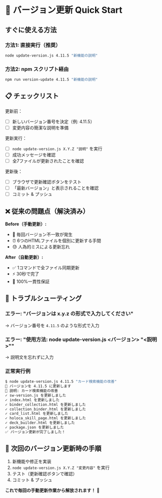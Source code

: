 # 🚀 バージョン更新 Quick Start

## すぐに使える方法

### 方法1: 直接実行（推奨）
```bash
node update-version.js 4.11.5 "新機能の説明"
```

### 方法2: npm スクリプト経由
```bash
npm run version-update 4.11.5 "新機能の説明"
```

## 📋 チェックリスト

更新前：
- [ ] 新しいバージョン番号を決定（例: 4.11.5）
- [ ] 変更内容の簡潔な説明を準備

更新実行：
- [ ] `node update-version.js X.Y.Z "説明"` を実行
- [ ] 成功メッセージを確認
- [ ] 全7ファイルが更新されたことを確認

更新後：
- [ ] ブラウザで更新確認ボタンをテスト
- [ ] 「最新バージョン」と表示されることを確認
- [ ] コミット & プッシュ

## ❌ 従来の問題点（解決済み）

**Before（手動更新）:**
- 🐛 毎回バージョン不一致が発生
- ⏰ 6つのHTMLファイルを個別に更新する手間
- 😓 人為的ミスによる更新忘れ

**After（自動更新）:**
- ✅ 1コマンドで全ファイル同期更新
- ⚡ 30秒で完了
- 🎯 100%一貫性保証

## 🔧 トラブルシューティング

### エラー: "バージョンは x.y.z の形式で入力してください"
→ バージョン番号を `4.11.5` のような形式で入力

### エラー: "使用方法: node update-version.js <バージョン> "<説明>""
→ 説明文を忘れずに入力

### 正常実行例
```bash
$ node update-version.js 4.11.5 "カード検索機能の改善"
🚀 バージョンを 4.11.5 に更新します
📝 説明: カード検索機能の改善
✓ sw-version.js を更新しました
✓ index.html を更新しました
✓ binder_collection.html を更新しました
✓ collection_binder.html を更新しました
✓ card_list.html を更新しました
✓ holoca_skill_page.html を更新しました
✓ deck_builder.html を更新しました
✓ package.json を更新しました
✅ バージョン更新が完了しました！
```

## 📝 次回のバージョン更新時の手順

1. 新機能や修正を実装
2. `node update-version.js X.Y.Z "変更内容"` を実行
3. テスト（更新確認ボタンで確認）
4. コミット & プッシュ

**これで毎回の手動更新作業から解放されます！** 🎉
